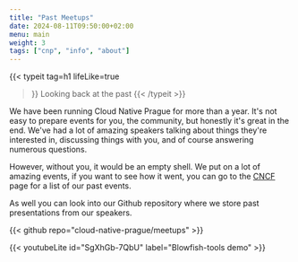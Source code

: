 ```yaml
---
title: "Past Meetups"
date: 2024-08-11T09:50:00+02:00
menu: main
weight: 3
tags: ["cnp", "info", "about"]
---
```


{{< typeit 
  tag=h1
  lifeLike=true
>}}
Looking back at the past
{{< /typeit >}}

We have been running Cloud Native Prague for more than a year. It's not easy to prepare events for you, the community, but honestly it's great in the end. We've had a lot of amazing speakers talking about things they're interested in, discussing things with you, and of course answering numerous questions. 

However, without you, it would be an empty shell. We put on a lot of amazing events, if you want to see how it went, you can go to the <a href="https://community.cncf.io/cloud-native-prague/">CNCF</a> page for a list of our past events.

As well you can look into our Github repository where we store past presentations from our speakers.

{{< github repo="cloud-native-prague/meetups" >}}

{{< youtubeLite id="SgXhGb-7QbU" label="Blowfish-tools demo" >}}